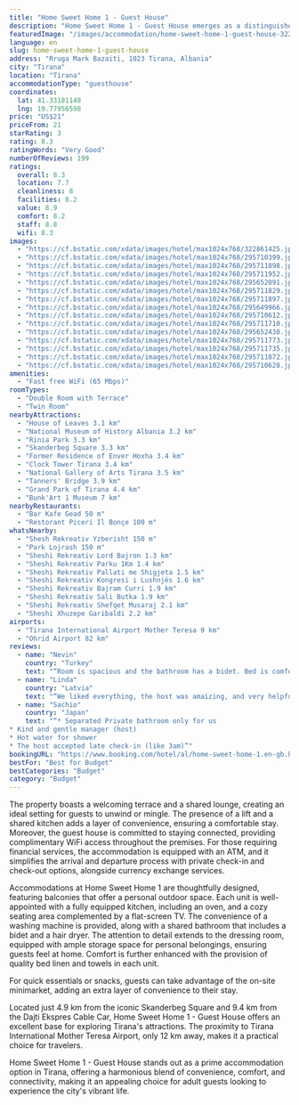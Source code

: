 ```yaml
---
title: "Home Sweet Home 1 - Guest House"
description: "Home Sweet Home 1 - Guest House emerges as a distinguished choice for adult travelers seeking a blend of comfort and convenience in the heart of Tirana."
featuredImage: "/images/accommodation/home-sweet-home-1-guest-house-322861425.jpg"
language: en
slug: home-sweet-home-1-guest-house
address: "Rruga Mark Bazaiti, 1023 Tirana, Albania"
city: "Tirana"
location: "Tirana"
accommodationType: "guesthouse"
coordinates:
  lat: 41.33181148
  lng: 19.77956598
price: "US$21"
priceFrom: 21
starRating: 3
rating: 8.3
ratingWords: "Very Good"
numberOfReviews: 199
ratings:
  overall: 8.3
  location: 7.7
  cleanliness: 8
  facilities: 8.2
  value: 8.9
  comfort: 8.2
  staff: 8.8
  wifi: 8.3
images:
  - "https://cf.bstatic.com/xdata/images/hotel/max1024x768/322861425.jpg?k=266de888a8d7e89960398dee5520ed0ef07adfee5aaeafe1a090d048d25aa41e&o=&hp=1"
  - "https://cf.bstatic.com/xdata/images/hotel/max1024x768/295710399.jpg?k=71ffff8bd6eca2883712458343f001c6a4c665e3255c38ec5b6d0acd0a031952&o=&hp=1"
  - "https://cf.bstatic.com/xdata/images/hotel/max1024x768/295711898.jpg?k=406b79736ff0945a50ed1d8313519223e48575888db21743ec821e858d477903&o=&hp=1"
  - "https://cf.bstatic.com/xdata/images/hotel/max1024x768/295711952.jpg?k=6c5816e19e806d9e2848b4c5fe98589e537067fc5587c16c73e88589833afb1e&o=&hp=1"
  - "https://cf.bstatic.com/xdata/images/hotel/max1024x768/295652091.jpg?k=e18ade42ffef0c80c9ecebfa66261950414bf3289a790d03d29cb0b013ce6c4b&o=&hp=1"
  - "https://cf.bstatic.com/xdata/images/hotel/max1024x768/295711829.jpg?k=3ff6d7baa72a12c6aae9923a4f31453119363e209ea9e0cae8ad1fe189eb2d55&o=&hp=1"
  - "https://cf.bstatic.com/xdata/images/hotel/max1024x768/295711897.jpg?k=36952066fa1ded5a3924280209841c0f441b14ec8ea240b87e06c8875eea45b9&o=&hp=1"
  - "https://cf.bstatic.com/xdata/images/hotel/max1024x768/295649966.jpg?k=ada6a0ca28c0247b358834c7a1312ec7b6b457c2a18511f53b3337c6a440e012&o=&hp=1"
  - "https://cf.bstatic.com/xdata/images/hotel/max1024x768/295710612.jpg?k=5f5ccc3e447c049c5a3a30482dad1bcf48e254a269fb5eb8b63a80f5f8b9c106&o=&hp=1"
  - "https://cf.bstatic.com/xdata/images/hotel/max1024x768/295711710.jpg?k=2ed925be0fc3c8ec7aee84493495de64f7b0885bcffdcc85538716506f0025ab&o=&hp=1"
  - "https://cf.bstatic.com/xdata/images/hotel/max1024x768/295652438.jpg?k=cae3ee27fc7d83f25608e6b7c67ee9b3d5921ba58fbb1b9288efa559e4341784&o=&hp=1"
  - "https://cf.bstatic.com/xdata/images/hotel/max1024x768/295711773.jpg?k=f7234954b05d04262f2ee5d58024688242084b8edbdb0d1a3e8b190b05bba085&o=&hp=1"
  - "https://cf.bstatic.com/xdata/images/hotel/max1024x768/295711735.jpg?k=93681950015e78828995f5fde6eb664f105c3775ce4ca19d402ad1c59feb7869&o=&hp=1"
  - "https://cf.bstatic.com/xdata/images/hotel/max1024x768/295711872.jpg?k=fb6badaff4e98b60c7dd64b2b112db1a40bf058ffcad48d51109c81a60ad78c4&o=&hp=1"
  - "https://cf.bstatic.com/xdata/images/hotel/max1024x768/295710628.jpg?k=6350ae31923e4a009ac00630c11d45a78a2f58a22d29994e811522965b699d67&o=&hp=1"
amenities:
  - "Fast free WiFi (65 Mbps)"
roomTypes:
  - "Double Room with Terrace"
  - "Twin Room"
nearbyAttractions:
  - "House of Leaves 3.1 km"
  - "National Museum of History Albania 3.2 km"
  - "Rinia Park 3.3 km"
  - "Skanderbeg Square 3.3 km"
  - "Former Residence of Enver Hoxha 3.4 km"
  - "Clock Tower Tirana 3.4 km"
  - "National Gallery of Arts Tirana 3.5 km"
  - "Tanners' Bridge 3.9 km"
  - "Grand Park of Tirana 4.4 km"
  - "Bunk'Art 1 Museum 7 km"
nearbyRestaurants:
  - "Bar Kafe Gead 50 m"
  - "Restorant Piceri Il Bonçe 100 m"
whatsNearby:
  - "Shesh Rekreativ Yzberisht 150 m"
  - "Park Lojrash 150 m"
  - "Sheshi Rekreativ Lord Bajron 1.3 km"
  - "Sheshi Rekreativ Parku 1Km 1.4 km"
  - "Sheshi Rekreativ Pallati me Shigjeta 1.5 km"
  - "Sheshi Rekreativ Kongresi i Lushnjës 1.6 km"
  - "Sheshi Rekreativ Bajram Curri 1.9 km"
  - "Sheshi Rekreativ Sali Butka 1.9 km"
  - "Sheshi Rekreativ Shefqet Musaraj 2.1 km"
  - "Sheshi Xhuzepe Garibaldi 2.2 km"
airports:
  - "Tirana International Airport Mother Teresa 9 km"
  - "Ohrid Airport 82 km"
reviews:
  - name: "Nevin"
    country: "Turkey"
    text: "“Room is spacious and the bathroom has a bidet. Bed is comfortable and host is very helpful. It is very close to the bus to center.”"
  - name: "Linda"
    country: "Latvia"
    text: "“We liked everything, the host was amaizing, and very helpful”"
  - name: "Sachio"
    country: "Japan"
    text: "“* Separated Private bathroom only for us
* Kind and gentle manager (host)
* Hot water for shower
* The host accepted late check-in (like 3am)”"
bookingURL: "https://www.booking.com/hotel/al/home-sweet-home-1.en-gb.html?aid=8035640"
bestFor: "Best for Budget"
bestCategories: "Budget"
category: "Budget"
---
```


The property boasts a welcoming terrace and a shared lounge, creating an ideal setting for guests to unwind or mingle. The presence of a lift and a shared kitchen adds a layer of convenience, ensuring a comfortable stay. Moreover, the guest house is committed to staying connected, providing complimentary WiFi access throughout the premises. For those requiring financial services, the accommodation is equipped with an ATM, and it simplifies the arrival and departure process with private check-in and check-out options, alongside currency exchange services.

Accommodations at Home Sweet Home 1 are thoughtfully designed, featuring balconies that offer a personal outdoor space. Each unit is well-appointed with a fully equipped kitchen, including an oven, and a cozy seating area complemented by a flat-screen TV. The convenience of a washing machine is provided, along with a shared bathroom that includes a bidet and a hair dryer. The attention to detail extends to the dressing room, equipped with ample storage space for personal belongings, ensuring guests feel at home. Comfort is further enhanced with the provision of quality bed linen and towels in each unit.

For quick essentials or snacks, guests can take advantage of the on-site minimarket, adding an extra layer of convenience to their stay.

Located just 4.9 km from the iconic Skanderbeg Square and 9.4 km from the Dajti Ekspres Cable Car, Home Sweet Home 1 - Guest House offers an excellent base for exploring Tirana's attractions. The proximity to Tirana International Mother Teresa Airport, only 12 km away, makes it a practical choice for travelers.

Home Sweet Home 1 - Guest House stands out as a prime accommodation option in Tirana, offering a harmonious blend of convenience, comfort, and connectivity, making it an appealing choice for adult guests looking to experience the city's vibrant life.